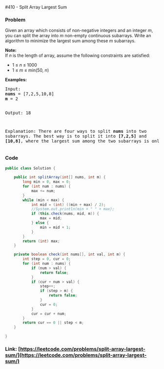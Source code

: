 #410 - Split Array Largest Sum

### Problem
<p>Given an array which consists of non-negative integers and an integer <i>m</i>, you can split the array into <i>m</i> non-empty continuous subarrays. Write an algorithm to minimize the largest sum among these <i>m</i> subarrays.
</p>

<p><b>Note:</b><br />
If <i>n</i> is the length of array, assume the following constraints are satisfied:
<ul>
<li>1 &le; <i>n</i> &le; 1000</li>
<li>1 &le; <i>m</i> &le; min(50, <i>n</i>)</li>
</ul>
</p>

<p><b>Examples: </b>
<pre>
Input:
<b>nums</b> = [7,2,5,10,8]
<b>m</b> = 2

Output:
18

Explanation:
There are four ways to split <b>nums</b> into two subarrays.
The best way is to split it into <b>[7,2,5]</b> and <b>[10,8]</b>,
where the largest sum among the two subarrays is only 18.
</pre>
</p>

### Code
```java
public class Solution {
    
    public int splitArray(int[] nums, int m) {
        long min = 0, max = 0;
        for (int num : nums) {
            max += num;
        }
        while (min < max) {
            int mid = (int) ((min + max) / 2);
            //System.out.println(min + " " + max);
            if (this.check(nums, mid, m)) {
                max = mid;
            } else {
                min = mid + 1;
            }
        }
        return (int) max;
    }

    private boolean check(int nums[], int val, int m) {
        int step = 0, cur = 0;
        for (int num : nums) {
            if (num > val) {
                return false;
            }
            if (cur + num > val) {
                step++;
                if (step > m) {
                    return false;
                }
                cur = 0;
            }
            cur = cur + num;
        }
        return cur == 0 || step < m;
    }
    
}
```
### Link: [https://leetcode.com/problems/split-array-largest-sum/](https://leetcode.com/problems/split-array-largest-sum/)
